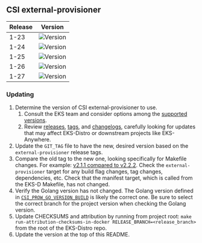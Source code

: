 ## CSI external-provisioner

| Release | Version                                                      |
|---------|--------------------------------------------------------------|
| 1-23    | ![Version](https://img.shields.io/badge/version-v3.5.0-blue) |
| 1-24    | ![Version](https://img.shields.io/badge/version-v3.5.0-blue) |
| 1-25    | ![Version](https://img.shields.io/badge/version-v3.5.0-blue) |
| 1-26    | ![Version](https://img.shields.io/badge/version-v3.5.0-blue) |
| 1-27    | ![Version](https://img.shields.io/badge/version-v3.5.0-blue) |

### Updating

1. Determine the version of CSI external-provisioner to use.
   1. Consult the EKS team and consider options among the 
      [supported versions](https://kubernetes-csi.github.io/docs/external-provisioner.html#supported-versions). 
   2. Review [releases](https://github.com/kubernetes-csi/external-provisioner/releases),
      [tags](https://github.com/kubernetes-csi/external-provisioner/tags),
      and [changelogs](https://github.com/kubernetes-csi/external-provisioner/tree/master/CHANGELOG),
      carefully looking for updates that may affect EKS-Distro or downstream 
      projects like EKS-Anywhere.
2. Update the `GIT_TAG` file to have the new, desired version based on the 
   `external-provisioner` release tags.
3. Compare the old tag to the new one, looking specifically for Makefile changes.
   For example:
   [v2.1.1 compared to v2.2.2](https://github.com/kubernetes-csi/external-provisioner/compare/v2.1.1...v2.2.2).
   Check the `external-provisioner` target for any build flag changes, tag 
   changes, dependencies, etc. Check that the manifest target, which is called
   from the EKS-D Makefile, has not changed.
4. Verify the Golang version has not changed. The Golang version defined in
   [`CSI_PROW_GO_VERSION_BUILD`](https://github.com/kubernetes-csi/external-provisioner/blob/v3.1.1/release-tools/prow.sh#L89)
   is likely the correct one. Be sure to select the correct branch for the
   project version when checking the Golang version.
5. Update CHECKSUMS and attribution by running from project root:
   `make run-attribution-checksums-in-docker RELEASE_BRANCH=<release_branch>` 
   from the root of the EKS-Distro repo.
6. Update the version at the top of this README.
